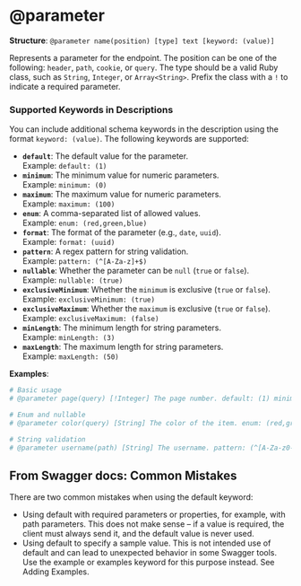 # @parameter

**Structure**: `@parameter name(position) [type] text [keyword: (value)]`

Represents a parameter for the endpoint. The position can be one of the following: `header`, `path`, `cookie`, or `query`. The type should be a valid Ruby class, such as `String`, `Integer`, or `Array<String>`. Prefix the class with a `!` to indicate a required parameter.

### Supported Keywords in Descriptions

You can include additional schema keywords in the description using the format `keyword: (value)`. The following keywords are supported:

- **`default`**: The default value for the parameter.  
  Example: `default: (1)`
- **`minimum`**: The minimum value for numeric parameters.  
  Example: `minimum: (0)`
- **`maximum`**: The maximum value for numeric parameters.  
  Example: `maximum: (100)`
- **`enum`**: A comma-separated list of allowed values.  
  Example: `enum: (red,green,blue)`
- **`format`**: The format of the parameter (e.g., `date`, `uuid`).  
  Example: `format: (uuid)`
- **`pattern`**: A regex pattern for string validation.  
  Example: `pattern: (^[A-Za-z]+$)`
- **`nullable`**: Whether the parameter can be `null` (`true` or `false`).  
  Example: `nullable: (true)`
- **`exclusiveMinimum`**: Whether the `minimum` is exclusive (`true` or `false`).  
  Example: `exclusiveMinimum: (true)`
- **`exclusiveMaximum`**: Whether the `maximum` is exclusive (`true` or `false`).  
  Example: `exclusiveMaximum: (false)`
- **`minLength`**: The minimum length for string parameters.  
  Example: `minLength: (3)`
- **`maxLength`**: The maximum length for string parameters.  
  Example: `maxLength: (50)`

**Examples**:

```ruby
# Basic usage
# @parameter page(query) [!Integer] The page number. default: (1) minimum: (0)

# Enum and nullable
# @parameter color(query) [String] The color of the item. enum: (red,green,blue) nullable: (true)

# String validation
# @parameter username(path) [String] The username. pattern: (^[A-Za-z0-9_]+$), minLength: (3), maxLength: (20)

```

## From Swagger docs: Common Mistakes

There are two common mistakes when using the default keyword:

- Using default with required parameters or properties, for example, with path parameters. This does not make sense – if a value is required, the client must always send it, and the default value is never used.
- Using default to specify a sample value. This is not intended use of default and can lead to unexpected behavior in some Swagger tools. Use the example or examples keyword for this purpose instead. See Adding Examples.

